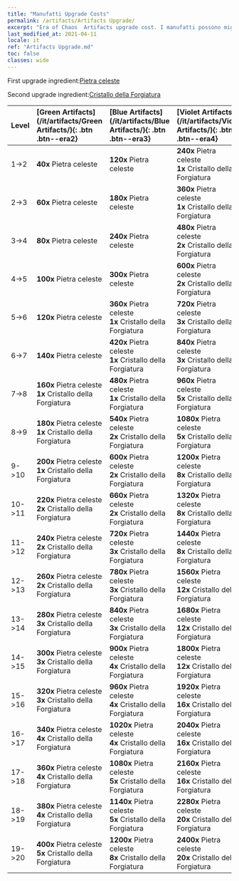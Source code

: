 ```yaml
---
title: "Manufatti Upgrade Costs"
permalink: /artifacts/Artifacts Upgrade/
excerpt: "Era of Chaos  Artifacts upgrade cost. I manufatti possono migliorare gli attributi degli eroi e sbloccare tecniche più potenti."
last_modified_at: 2021-04-11
locale: it
ref: "Artifacts Upgrade.md"
toc: false
classes: wide
---
```


  First upgrade ingredient:[Pietra celeste](/it/Items/art_188/)

  Second upgrade ingredient:[Cristallo della Forgiatura](/it/Items/art_189/)

  |  Level  | [Green Artifacts](/it/artifacts/Green Artifacts/){: .btn .btn--era2} | [Blue Artifacts](/it/artifacts/Blue Artifacts/){: .btn .btn--era3} | [Violet Artifacts](/it/artifacts/Violet Artifacts/){: .btn .btn--era4} | [Orange Artifacts](/it/artifacts/Orange Artifacts/){: .btn .btn--era5} |
  |:--------|:-------|:-------|:-------|:-------|
  | 1->2 | **40x** Pietra celeste | **120x** Pietra celeste | **240x** Pietra celeste<br/> **1x** Cristallo della Forgiatura | **400x** Pietra celeste<br/> **2x** Cristallo della Forgiatura |
  | 2->3 | **60x** Pietra celeste | **180x** Pietra celeste | **360x** Pietra celeste<br/> **1x** Cristallo della Forgiatura | **600x** Pietra celeste<br/> **2x** Cristallo della Forgiatura |
  | 3->4 | **80x** Pietra celeste | **240x** Pietra celeste | **480x** Pietra celeste<br/> **2x** Cristallo della Forgiatura | **800x** Pietra celeste<br/> **3x** Cristallo della Forgiatura |
  | 4->5 | **100x** Pietra celeste | **300x** Pietra celeste | **600x** Pietra celeste<br/> **2x** Cristallo della Forgiatura | **1000x** Pietra celeste<br/> **3x** Cristallo della Forgiatura |
  | 5->6 | **120x** Pietra celeste | **360x** Pietra celeste<br/> **1x** Cristallo della Forgiatura | **720x** Pietra celeste<br/> **3x** Cristallo della Forgiatura | **1200x** Pietra celeste<br/> **5x** Cristallo della Forgiatura |
  | 6->7 | **140x** Pietra celeste | **420x** Pietra celeste<br/> **1x** Cristallo della Forgiatura | **840x** Pietra celeste<br/> **3x** Cristallo della Forgiatura | **1400x** Pietra celeste<br/> **5x** Cristallo della Forgiatura |
  | 7->8 | **160x** Pietra celeste<br/> **1x** Cristallo della Forgiatura | **480x** Pietra celeste<br/> **1x** Cristallo della Forgiatura | **960x** Pietra celeste<br/> **5x** Cristallo della Forgiatura | **1600x** Pietra celeste<br/> **8x** Cristallo della Forgiatura |
  | 8->9 | **180x** Pietra celeste<br/> **1x** Cristallo della Forgiatura | **540x** Pietra celeste<br/> **2x** Cristallo della Forgiatura | **1080x** Pietra celeste<br/> **5x** Cristallo della Forgiatura | **1800x** Pietra celeste<br/> **8x** Cristallo della Forgiatura |
  | 9->10 | **200x** Pietra celeste<br/> **1x** Cristallo della Forgiatura | **600x** Pietra celeste<br/> **2x** Cristallo della Forgiatura | **1200x** Pietra celeste<br/> **8x** Cristallo della Forgiatura | **2000x** Pietra celeste<br/> **12x** Cristallo della Forgiatura |
  | 10->11 | **220x** Pietra celeste<br/> **2x** Cristallo della Forgiatura | **660x** Pietra celeste<br/> **2x** Cristallo della Forgiatura | **1320x** Pietra celeste<br/> **8x** Cristallo della Forgiatura | **2200x** Pietra celeste<br/> **12x** Cristallo della Forgiatura |
  | 11->12 | **240x** Pietra celeste<br/> **2x** Cristallo della Forgiatura | **720x** Pietra celeste<br/> **3x** Cristallo della Forgiatura | **1440x** Pietra celeste<br/> **8x** Cristallo della Forgiatura | **2400x** Pietra celeste<br/> **16x** Cristallo della Forgiatura |
  | 12->13 | **260x** Pietra celeste<br/> **2x** Cristallo della Forgiatura | **780x** Pietra celeste<br/> **3x** Cristallo della Forgiatura | **1560x** Pietra celeste<br/> **12x** Cristallo della Forgiatura | **2600x** Pietra celeste<br/> **16x** Cristallo della Forgiatura |
  | 13->14 | **280x** Pietra celeste<br/> **3x** Cristallo della Forgiatura | **840x** Pietra celeste<br/> **3x** Cristallo della Forgiatura | **1680x** Pietra celeste<br/> **12x** Cristallo della Forgiatura | **2800x** Pietra celeste<br/> **20x** Cristallo della Forgiatura |
  | 14->15 | **300x** Pietra celeste<br/> **3x** Cristallo della Forgiatura | **900x** Pietra celeste<br/> **4x** Cristallo della Forgiatura | **1800x** Pietra celeste<br/> **12x** Cristallo della Forgiatura | **3000x** Pietra celeste<br/> **20x** Cristallo della Forgiatura |
  | 15->16 | **320x** Pietra celeste<br/> **3x** Cristallo della Forgiatura | **960x** Pietra celeste<br/> **4x** Cristallo della Forgiatura | **1920x** Pietra celeste<br/> **16x** Cristallo della Forgiatura | **3200x** Pietra celeste<br/> **25x** Cristallo della Forgiatura |
  | 16->17 | **340x** Pietra celeste<br/> **4x** Cristallo della Forgiatura | **1020x** Pietra celeste<br/> **4x** Cristallo della Forgiatura | **2040x** Pietra celeste<br/> **16x** Cristallo della Forgiatura | **3400x** Pietra celeste<br/> **25x** Cristallo della Forgiatura |
  | 17->18 | **360x** Pietra celeste<br/> **4x** Cristallo della Forgiatura | **1080x** Pietra celeste<br/> **5x** Cristallo della Forgiatura | **2160x** Pietra celeste<br/> **16x** Cristallo della Forgiatura | **3600x** Pietra celeste<br/> **30x** Cristallo della Forgiatura |
  | 18->19 | **380x** Pietra celeste<br/> **4x** Cristallo della Forgiatura | **1140x** Pietra celeste<br/> **5x** Cristallo della Forgiatura | **2280x** Pietra celeste<br/> **20x** Cristallo della Forgiatura | **3800x** Pietra celeste<br/> **30x** Cristallo della Forgiatura |
  | 19->20 | **400x** Pietra celeste<br/> **5x** Cristallo della Forgiatura | **1200x** Pietra celeste<br/> **8x** Cristallo della Forgiatura | **2400x** Pietra celeste<br/> **20x** Cristallo della Forgiatura | **4000x** Pietra celeste<br/> **35x** Cristallo della Forgiatura |
